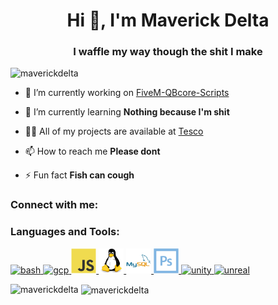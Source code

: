 <h1 align="center">Hi 👋, I'm Maverick Delta</h1>
<h3 align="center">I waffle my way though the shit I make</h3>

<p align="left"> <img src="https://komarev.com/ghpvc/?username=maverickdelta&label=Profile%20views&color=0e75b6&style=flat" alt="maverickdelta" /> </p>

- 🔭 I’m currently working on [FiveM-QBcore-Scripts](https://github.com/MaverickDelta/FiveM-QBcore-Scripts)

- 🌱 I’m currently learning **Nothing because I'm shit**

- 👨‍💻 All of my projects are available at [Tesco](Tesco)

- 📫 How to reach me **Please dont**

- ⚡ Fun fact **Fish can cough**

<h3 align="left">Connect with me:</h3>
<p align="left">
</p>

<h3 align="left">Languages and Tools:</h3>
<p align="left"> <a href="https://www.gnu.org/software/bash/" target="_blank" rel="noreferrer"> <img src="https://www.vectorlogo.zone/logos/gnu_bash/gnu_bash-icon.svg" alt="bash" width="40" height="40"/> </a> <a href="https://cloud.google.com" target="_blank" rel="noreferrer"> <img src="https://www.vectorlogo.zone/logos/google_cloud/google_cloud-icon.svg" alt="gcp" width="40" height="40"/> </a> <a href="https://developer.mozilla.org/en-US/docs/Web/JavaScript" target="_blank" rel="noreferrer"> <img src="https://raw.githubusercontent.com/devicons/devicon/master/icons/javascript/javascript-original.svg" alt="javascript" width="40" height="40"/> </a> <a href="https://www.linux.org/" target="_blank" rel="noreferrer"> <img src="https://raw.githubusercontent.com/devicons/devicon/master/icons/linux/linux-original.svg" alt="linux" width="40" height="40"/> </a> <a href="https://www.mysql.com/" target="_blank" rel="noreferrer"> <img src="https://raw.githubusercontent.com/devicons/devicon/master/icons/mysql/mysql-original-wordmark.svg" alt="mysql" width="40" height="40"/> </a> <a href="https://www.photoshop.com/en" target="_blank" rel="noreferrer"> <img src="https://raw.githubusercontent.com/devicons/devicon/master/icons/photoshop/photoshop-line.svg" alt="photoshop" width="40" height="40"/> </a> <a href="https://unity.com/" target="_blank" rel="noreferrer"> <img src="https://www.vectorlogo.zone/logos/unity3d/unity3d-icon.svg" alt="unity" width="40" height="40"/> </a> <a href="https://unrealengine.com/" target="_blank" rel="noreferrer"> <img src="https://raw.githubusercontent.com/kenangundogan/fontisto/036b7eca71aab1bef8e6a0518f7329f13ed62f6b/icons/svg/brand/unreal-engine.svg" alt="unreal" width="40" height="40"/> </a> </p>

<p><img align="left" src="https://github-readme-stats.vercel.app/api/top-langs?username=maverickdelta&show_icons=true&locale=en&layout=compact" alt="maverickdelta" /></p>

<p>&nbsp;<img align="center" src="https://github-readme-stats.vercel.app/api?username=maverickdelta&show_icons=true&locale=en" alt="maverickdelta" /></p>
